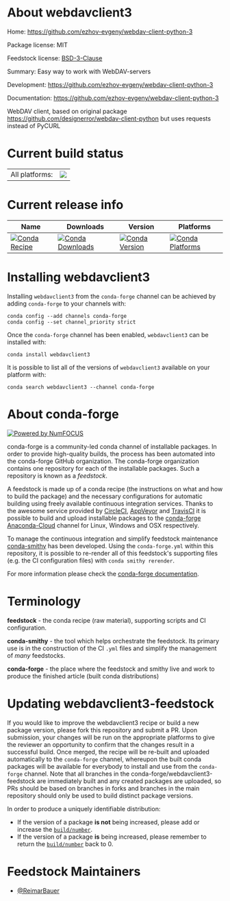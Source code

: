 About webdavclient3
===================

Home: https://github.com/ezhov-evgeny/webdav-client-python-3

Package license: MIT

Feedstock license: [BSD-3-Clause](https://github.com/conda-forge/webdavclient3-feedstock/blob/master/LICENSE.txt)

Summary: Easy way to work with WebDAV-servers

Development: https://github.com/ezhov-evgeny/webdav-client-python-3

Documentation: https://github.com/ezhov-evgeny/webdav-client-python-3

WebDAV client, based on original package https://github.com/designerror/webdav-client-python but
uses requests instead of PyCURL


Current build status
====================


<table><tr><td>All platforms:</td>
    <td>
      <a href="https://dev.azure.com/conda-forge/feedstock-builds/_build/latest?definitionId=12218&branchName=master">
        <img src="https://dev.azure.com/conda-forge/feedstock-builds/_apis/build/status/webdavclient3-feedstock?branchName=master">
      </a>
    </td>
  </tr>
</table>

Current release info
====================

| Name | Downloads | Version | Platforms |
| --- | --- | --- | --- |
| [![Conda Recipe](https://img.shields.io/badge/recipe-webdavclient3-green.svg)](https://anaconda.org/conda-forge/webdavclient3) | [![Conda Downloads](https://img.shields.io/conda/dn/conda-forge/webdavclient3.svg)](https://anaconda.org/conda-forge/webdavclient3) | [![Conda Version](https://img.shields.io/conda/vn/conda-forge/webdavclient3.svg)](https://anaconda.org/conda-forge/webdavclient3) | [![Conda Platforms](https://img.shields.io/conda/pn/conda-forge/webdavclient3.svg)](https://anaconda.org/conda-forge/webdavclient3) |

Installing webdavclient3
========================

Installing `webdavclient3` from the `conda-forge` channel can be achieved by adding `conda-forge` to your channels with:

```
conda config --add channels conda-forge
conda config --set channel_priority strict
```

Once the `conda-forge` channel has been enabled, `webdavclient3` can be installed with:

```
conda install webdavclient3
```

It is possible to list all of the versions of `webdavclient3` available on your platform with:

```
conda search webdavclient3 --channel conda-forge
```


About conda-forge
=================

[![Powered by NumFOCUS](https://img.shields.io/badge/powered%20by-NumFOCUS-orange.svg?style=flat&colorA=E1523D&colorB=007D8A)](http://numfocus.org)

conda-forge is a community-led conda channel of installable packages.
In order to provide high-quality builds, the process has been automated into the
conda-forge GitHub organization. The conda-forge organization contains one repository
for each of the installable packages. Such a repository is known as a *feedstock*.

A feedstock is made up of a conda recipe (the instructions on what and how to build
the package) and the necessary configurations for automatic building using freely
available continuous integration services. Thanks to the awesome service provided by
[CircleCI](https://circleci.com/), [AppVeyor](https://www.appveyor.com/)
and [TravisCI](https://travis-ci.com/) it is possible to build and upload installable
packages to the [conda-forge](https://anaconda.org/conda-forge)
[Anaconda-Cloud](https://anaconda.org/) channel for Linux, Windows and OSX respectively.

To manage the continuous integration and simplify feedstock maintenance
[conda-smithy](https://github.com/conda-forge/conda-smithy) has been developed.
Using the ``conda-forge.yml`` within this repository, it is possible to re-render all of
this feedstock's supporting files (e.g. the CI configuration files) with ``conda smithy rerender``.

For more information please check the [conda-forge documentation](https://conda-forge.org/docs/).

Terminology
===========

**feedstock** - the conda recipe (raw material), supporting scripts and CI configuration.

**conda-smithy** - the tool which helps orchestrate the feedstock.
                   Its primary use is in the construction of the CI ``.yml`` files
                   and simplify the management of *many* feedstocks.

**conda-forge** - the place where the feedstock and smithy live and work to
                  produce the finished article (built conda distributions)


Updating webdavclient3-feedstock
================================

If you would like to improve the webdavclient3 recipe or build a new
package version, please fork this repository and submit a PR. Upon submission,
your changes will be run on the appropriate platforms to give the reviewer an
opportunity to confirm that the changes result in a successful build. Once
merged, the recipe will be re-built and uploaded automatically to the
`conda-forge` channel, whereupon the built conda packages will be available for
everybody to install and use from the `conda-forge` channel.
Note that all branches in the conda-forge/webdavclient3-feedstock are
immediately built and any created packages are uploaded, so PRs should be based
on branches in forks and branches in the main repository should only be used to
build distinct package versions.

In order to produce a uniquely identifiable distribution:
 * If the version of a package **is not** being increased, please add or increase
   the [``build/number``](https://docs.conda.io/projects/conda-build/en/latest/resources/define-metadata.html#build-number-and-string).
 * If the version of a package **is** being increased, please remember to return
   the [``build/number``](https://docs.conda.io/projects/conda-build/en/latest/resources/define-metadata.html#build-number-and-string)
   back to 0.

Feedstock Maintainers
=====================

* [@ReimarBauer](https://github.com/ReimarBauer/)

